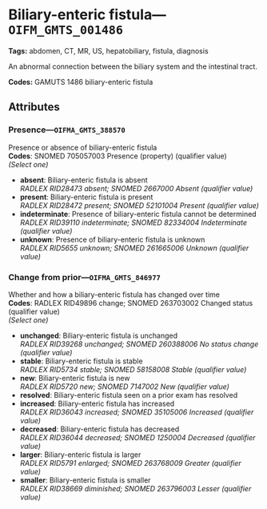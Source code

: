 # Biliary-enteric fistula—`OIFM_GMTS_001486`

**Tags:** abdomen, CT, MR, US, hepatobiliary, fistula, diagnosis

An abnormal connection between the biliary system and the intestinal tract.

**Codes:** GAMUTS 1486 biliary-enteric fistula

## Attributes

### Presence—`OIFMA_GMTS_388570`

Presence or absence of biliary-enteric fistula  
**Codes**: SNOMED 705057003 Presence (property) (qualifier value)  
*(Select one)*

- **absent**: Biliary-enteric fistula is absent  
_RADLEX RID28473 absent; SNOMED 2667000 Absent (qualifier value)_
- **present**: Biliary-enteric fistula is present  
_RADLEX RID28472 present; SNOMED 52101004 Present (qualifier value)_
- **indeterminate**: Presence of biliary-enteric fistula cannot be determined  
_RADLEX RID39110 indeterminate; SNOMED 82334004 Indeterminate (qualifier value)_
- **unknown**: Presence of biliary-enteric fistula is unknown  
_RADLEX RID5655 unknown; SNOMED 261665006 Unknown (qualifier value)_

### Change from prior—`OIFMA_GMTS_846977`

Whether and how a biliary-enteric fistula has changed over time  
**Codes**: RADLEX RID49896 change; SNOMED 263703002 Changed status (qualifier value)  
*(Select one)*

- **unchanged**: Biliary-enteric fistula is unchanged  
_RADLEX RID39268 unchanged; SNOMED 260388006 No status change (qualifier value)_
- **stable**: Biliary-enteric fistula is stable  
_RADLEX RID5734 stable; SNOMED 58158008 Stable (qualifier value)_
- **new**: Biliary-enteric fistula is new  
_RADLEX RID5720 new; SNOMED 7147002 New (qualifier value)_
- **resolved**: Biliary-enteric fistula seen on a prior exam has resolved  
- **increased**: Biliary-enteric fistula has increased  
_RADLEX RID36043 increased; SNOMED 35105006 Increased (qualifier value)_
- **decreased**: Biliary-enteric fistula has decreased  
_RADLEX RID36044 decreased; SNOMED 1250004 Decreased (qualifier value)_
- **larger**: Biliary-enteric fistula is larger  
_RADLEX RID5791 enlarged; SNOMED 263768009 Greater (qualifier value)_
- **smaller**: Biliary-enteric fistula is smaller  
_RADLEX RID38669 diminished; SNOMED 263796003 Lesser (qualifier value)_